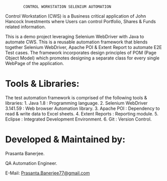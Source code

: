 
            CONTROL WORKSTATION SELENIUM AUTOMATION

Control Workstation (CWS) is a Business critical application of John Hancock Investments where Users can control Portfolio, Shares & Funds related information.

This is a demo project leveraging Selenium WebDriver with Java to automate CWS.
This is a reusable automation framework that blends together Selenium WebDriver, Apache POI & Extent Report to automate E2E Test cases.
The framework incorporates design principles of POM (Page Object Model) which promotes designing a separate class for every single WebPage of the application. 

Tools & Libraries:
====================
The test automation framework is comprised of the following tools & libraries:
	1. Java 1.8 : Programming language.
	2. Selenium WebDriver 3.141.59 : Web browser Automation library.
	3. Apache POI : Dependency to read & write data to Excel sheets.
	4. Extent Reports : Reporting module.
	5. Eclipse : Integrated Development Environment.
	6. Git : Version Control.

Developed & Maintained by:
============================
  Prasanta Banerjee.
  
  QA Automation Engineer.
  
  E-Mail: Prasanta.Banerjee77@gmail.com
